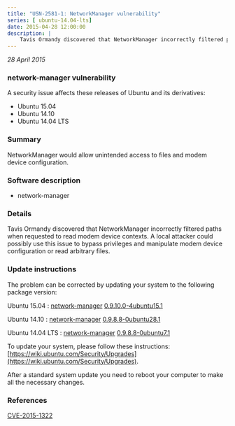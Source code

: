 ```yaml
---
title: "USN-2581-1: NetworkManager vulnerability"
series: [ ubuntu-14.04-lts]
date: 2015-04-28 12:00:00
description: |
    Tavis Ormandy discovered that NetworkManager incorrectly filtered paths when requested to read modem device contexts. A local attacker could possibly use this issue to bypass privileges and manipulate modem device configuration or read arbitrary files. 
--- 
```

 
 

*28 April 2015*

### network-manager vulnerability

A security issue affects these releases of Ubuntu and its derivatives:

* Ubuntu 15.04
* Ubuntu 14.10
* Ubuntu 14.04 LTS

### Summary

NetworkManager would allow unintended access to files and modem device configuration.

### Software description

* network-manager 

### Details

Tavis Ormandy discovered that NetworkManager incorrectly filtered paths when requested to read modem device contexts. A local attacker could possibly use this issue to bypass privileges and manipulate modem device configuration or read arbitrary files. 

### Update instructions

The problem can be corrected by updating your system to the following package version:

Ubuntu 15.04
 : [network-manager](https://launchpad.net/ubuntu/+source/network-manager) <span> [0.9.10.0-4ubuntu15.1](https://launchpad.net/ubuntu/+source/network-manager/0.9.10.0-4ubuntu15.1) </span> 

Ubuntu 14.10
 : [network-manager](https://launchpad.net/ubuntu/+source/network-manager) <span> [0.9.8.8-0ubuntu28.1](https://launchpad.net/ubuntu/+source/network-manager/0.9.8.8-0ubuntu28.1) </span> 

Ubuntu 14.04 LTS
 : [network-manager](https://launchpad.net/ubuntu/+source/network-manager) <span> [0.9.8.8-0ubuntu7.1](https://launchpad.net/ubuntu/+source/network-manager/0.9.8.8-0ubuntu7.1) </span> 

To update your system, please follow these instructions: [https://wiki.ubuntu.com/Security/Upgrades](https://wiki.ubuntu.com/Security/Upgrades).

After a standard system update you need to reboot your computer to make all the necessary changes. 

### References

 
 [CVE-2015-1322](http://people.ubuntu.com/~ubuntu-security/cve/CVE-2015-1322)
 

